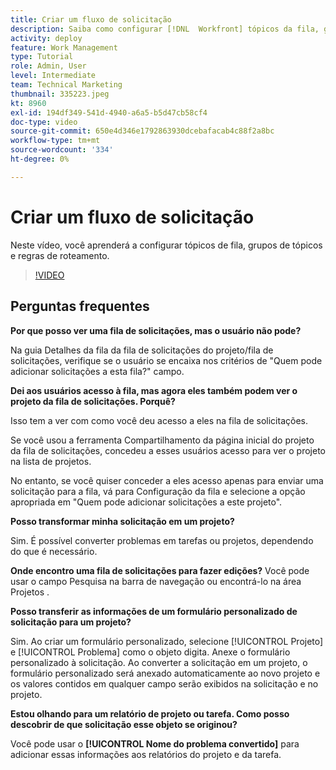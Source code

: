 ```yaml
---
title: Criar um fluxo de solicitação
description: Saiba como configurar [!DNL  Workfront] tópicos da fila, grupos de tópicos e regras de roteamento para ajudar a gerenciar solicitações e ingestão de trabalho.
activity: deploy
feature: Work Management
type: Tutorial
role: Admin, User
level: Intermediate
team: Technical Marketing
thumbnail: 335223.jpeg
kt: 8960
exl-id: 194df349-541d-4940-a6a5-b5d47cb58cf4
doc-type: video
source-git-commit: 650e4d346e1792863930dcebafacab4c88f2a8bc
workflow-type: tm+mt
source-wordcount: '334'
ht-degree: 0%

---
```


# Criar um fluxo de solicitação

Neste vídeo, você aprenderá a configurar tópicos de fila, grupos de tópicos e regras de roteamento.

>[!VIDEO](https://video.tv.adobe.com/v/335223/?quality=12&learn=on)

## Perguntas frequentes

**Por que posso ver uma fila de solicitações, mas o usuário não pode?**

Na guia Detalhes da fila da fila de solicitações do projeto/fila de solicitações, verifique se o usuário se encaixa nos critérios de &quot;Quem pode adicionar solicitações a esta fila?&quot; campo.

**Dei aos usuários acesso à fila, mas agora eles também podem ver o projeto da fila de solicitações. Porquê?**

Isso tem a ver com como você deu acesso a eles na fila de solicitações.

Se você usou a ferramenta Compartilhamento da página inicial do projeto da fila de solicitações, concedeu a esses usuários acesso para ver o projeto na lista de projetos.

No entanto, se você quiser conceder a eles acesso apenas para enviar uma solicitação para a fila, vá para Configuração da fila e selecione a opção apropriada em &quot;Quem pode adicionar solicitações a este projeto&quot;.

**Posso transformar minha solicitação em um projeto?**

Sim. É possível converter problemas em tarefas ou projetos, dependendo do que é necessário.

**Onde encontro uma fila de solicitações para fazer edições?**
Você pode usar o campo Pesquisa na barra de navegação ou encontrá-lo na área Projetos .

**Posso transferir as informações de um formulário personalizado de solicitação para um projeto?**

Sim. Ao criar um formulário personalizado, selecione [!UICONTROL Projeto] e [!UICONTROL Problema] como o objeto digita. Anexe o formulário personalizado à solicitação. Ao converter a solicitação em um projeto, o formulário personalizado será anexado automaticamente ao novo projeto e os valores contidos em qualquer campo serão exibidos na solicitação e no projeto.

**Estou olhando para um relatório de projeto ou tarefa. Como posso descobrir de que solicitação esse objeto se originou?**

Você pode usar o **[!UICONTROL Nome do problema convertido]** para adicionar essas informações aos relatórios do projeto e da tarefa.


